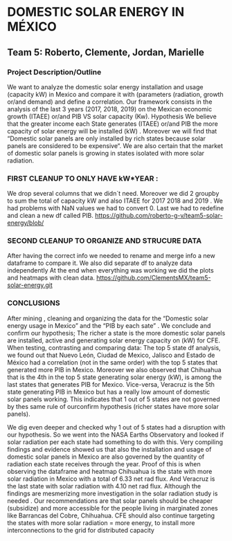 
# DOMESTIC SOLAR ENERGY IN MÉXICO

## Team 5:  Roberto, Clemente, Jordan, Marielle

### Project Description/Outline
We want to analyze the domestic solar energy  installation and usage (capacity  kW) in Mexico and compare it with (parameters (radiation, growth or/and demand) and define a correlation.
 Our framework consists in the analysis of the last 3 years (2017, 2018, 2019)  on the Mexican economic growth (ITAEE) or/and PIB VS  solar capacity (Kw).
Hypothesis
 We believe that the greater income each State generates (ITAEE) or/and PIB the  more capacity of solar energy will be installed (kW) . Moreover we will find that “Domestic solar panels are only installed by rich states because solar panels are considered to be expensive“. We are also certain that the market of domestic solar panels is growing in states isolated with more solar radiation.

### FIRST CLEANUP TO ONLY HAVE kW*YEAR :

We drop several columns that we didn´t need.
Moreover we did 2 groupby to sum the total of capacity kW and also ITAEE for 2017 2018 and 2019 .
We had problems  with NaN values we had to convert 0. 
Last we had to redefine  and clean a new df called PIB.
https://github.com/roberto-g-v/team5-solar-energy/blob/

### SECOND CLEANUP TO ORGANIZE AND STRUCURE DATA
After having the correct info we needed to rename and  merge info a new dataframe to  compare it.
We also did  separate df to analyze data independently
At the end when everything was working we did the plots and heatmaps with clean  data.
 https://github.com/ClementsMX/team5-solar-energy.git 

### CONCLUSIONS
After mining , cleaning and organizing the data for the “Domestic solar energy  usage in Mexico” and the “PIB by each sate” . We conclude and confirm our hypothesis; 
The richer a state is the more domestic solar panels are installed, active and generating solar energy capacity on (kW) for CFE.
When testing, contrasting and comparing data:  The top 5 state df analysis,  we found out that Nuevo León, Ciudad de Mexico, Jalisco and Estado de México had a correlation (not in the same order) with the top 5 states that generated more PIB in Mexico. Moreover we also observed that Chihuahua that is the 4th in the top 5 state generating solar energy (kW),  is among the last states that generates PIB for Mexico. Vice-versa, Veracruz is the 5th state generating PIB in Mexico but has a really low amount of domestic solar panels working. This indicates that 1 out of 5 states are not governed by thes same rule of ourconfirm hypothesis (richer states have more solar panels).

We dig even deeper and checked why 1 out of 5 states had a disruption with our hypothesis. So we went into the NASA Earths Observatory and looked if solar radiation per each state had something to do with this.  Very compiling  findings and evidence showed us that also the installation and usage of domestic solar panels in Mexico are also governed by the quantity of radiation each state receives through the year. Proof of this is when observing the dataframe and heatmap Chihuahua is the state with more solar radiation in Mexico with a total of 6.33 net rad flux. And Veracruz is the last state with solar radiation with 4.10 net rad flux. Although the findings are mesmerizing more investigation in the solar radiation study is needed . Our recommendations are that solar panels should be cheaper (subsidize)  and more accessible for the people living in marginated zones like Barrancas del Cobre, Chihuahua.  CFE should also continue targeting the states with more solar radiation  = more energy,  to install more  interconnections to the grid for distributed capacity


